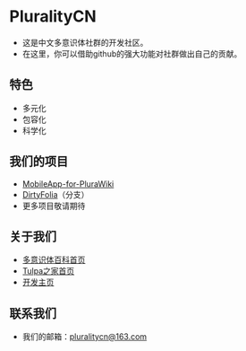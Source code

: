 # PluralityCN

- 这是中文多意识体社群的开发社区。
- 在这里，你可以借助github的强大功能对社群做出自己的贡献。

## 特色

- 多元化
- 包容化
- 科学化

## 我们的项目
- [MobileApp-for-PluraWiki](https://github.com/pluralitycn/MobileApp-for-PluraWiki)
- [DirtyFolia](https://github.com/pluralitycn/DirtyFolia)（分支）
- 更多项目敬请期待

## 关于我们
- [多意识体百科首页](https://plura.wiki)
- [Tulpa之家首页](https://tulpa.cn)
- [开发主页](https://dev.plura.wiki)

## 联系我们
- 我们的邮箱：pluralitycn@163.com
